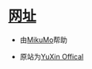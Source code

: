 # [网址](https://jnw031.github.io)

- 由[MikuMo](https://github.com/mikemo2195054)帮助

- 原站为[YuXin Offical](https://xyxywan.gitee.io/)